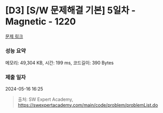 # [D3] [S/W 문제해결 기본] 5일차 - Magnetic - 1220 

[문제 링크](https://swexpertacademy.com/main/code/problem/problemDetail.do?contestProbId=AV14hwZqABsCFAYD) 

### 성능 요약

메모리: 49,304 KB, 시간: 199 ms, 코드길이: 390 Bytes

### 제출 일자

2024-05-16 16:25



> 출처: SW Expert Academy, https://swexpertacademy.com/main/code/problem/problemList.do